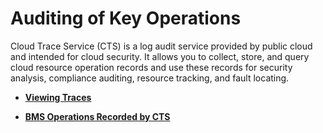# Auditing of Key Operations<a name="EN-US_TOPIC_0130939616"></a>

Cloud Trace Service \(CTS\) is a log audit service provided by public cloud and intended for cloud security. It allows you to collect, store, and query cloud resource operation records and use these records for security analysis, compliance auditing, resource tracking, and fault locating.

-   **[Viewing Traces](viewing-traces.md)**  

-   **[BMS Operations Recorded by CTS](bms-operations-recorded-by-cts.md)**  


